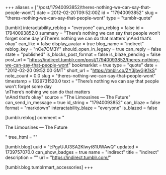 +++
aliases = ["/post/17940093852/theres-nothing-we-can-say-that-people-wont"]
date = 2012-02-20T09:52:00Z
id = "17940093852"
slug = "theres-nothing-we-can-say-that-people-wont"
type = "tumblr-quote"

[tumblr]
interactability_reblog = "everyone"
can_reblog = false
id = 17940093852.0
summary = "There’s nothing we can say that people won’t forget some day \nThere’s nothing we can do that matters \nAnd that’s okay"
can_like = false
display_avatar = true
blog_name = "indirect"
reblog_key = "nCe7OM3Y"
should_open_in_legacy = true
can_reply = false
state = "published"
is_blocks_post_format = false
is_blaze_pending = false
post_url = "https://indirect.tumblr.com/post/17940093852/theres-nothing-we-can-say-that-people-wont"
bookmarklet = true
type = "quote"
date = "2012-02-20 09:52:00 GMT"
short_url = "https://tmblr.co/ZY3jbyGjK1kS"
note_count = 0.0
slug = "theres-nothing-we-can-say-that-people-wont"
timestamp = 1329731520.0
text = "There&rsquo;s nothing we can say that people won&rsquo;t forget some day<br/>\nThere&rsquo;s nothing we can do that matters<br/>\nAnd that&rsquo;s okay"
source = "The Limousines — The Future"
can_send_in_message = true
id_string = "17940093852"
can_blaze = false
format = "markdown"
interactability_blaze = "everyone"
is_blazed = false

[tumblr.reblog]
comment = "<p>The Limousines — The Future</p>"
tree_html = ""

[tumblr.blog]
uuid = "t:PgyUJU3SA2Klwyt81UWAwQ"
updated = 1739757070.0
can_show_badges = true
name = "indirect"
title = "indirect"
description = ""
url = "https://indirect.tumblr.com/"

[tumblr.blog.tumblrmart_accessories]
+++
